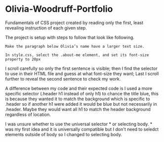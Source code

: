 # Olivia-Woodruff-Portfolio
Fundamentals of CSS project created by reading only the first, least revealing instruction of each given step. 

The project is setup with steps to follow that look like following.
```
Make the paragraph below Olivia’s name have a larger text size.

In style.css, select the .about-me element, and set its font-size property to 20px
```
I scroll carefully so only the first sentence is visible; then I find the selector to use in their HTML file and guess at what font-size they want; Last I scroll further to reveal the second sentence to check my work.

A difference between my code and their expected code is I used a more specific selector (.header h1 instead of only h1) to chance the title blue, this is because they wanted it to match the background which is specific to .header so if another h1 were added it would be blue but not necessarily in .header. Maybe they would want all h1 to match the header background regardless of location. 

I was unsure whether to use the universal selector * or selecting body. * was my first idea and it is universally compatible but I don't need to seledct elements outside of body so I changed to selecting body.
